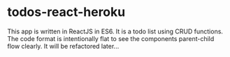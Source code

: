 # todos-react-heroku

This app is written in ReactJS in ES6.  It is a todo list using CRUD functions.  The code format is intentionally flat to see the components parent-child flow clearly.  It will be refactored later...